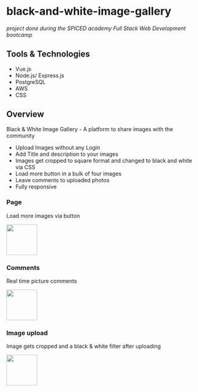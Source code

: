 # black-and-white-image-gallery

_project done during the SPICED academy Full Stack Web Development bootcamp_

## Tools & Technologies

-   Vue.js
-   Node.js/ Express.js
-   PostgreSQL
-   AWS
-   CSS

## Overview

Black & White Image Gallery - A platform to share images with the community

-   Upload Images without any Login
-   Add Title and description to your images
-   Images get cropped to square format and changed to black and white via CSS
-   Load more button in a bulk of four images
-   Leave comments to uploaded photos
-   Fully responsive

### Page

Load more images via button

<kbd><img src="public/assets/gifs/01_blackandwhite_page.gif" width="80vw"/></kbd>

### Comments

Real time picture comments

<kbd><img src="public/assets/gifs/02_blackandwhite_comment.gif" width="80vw"/></kbd>

### Image upload

Image gets cropped and a black & white filter after uploading

<kbd><img src="public/assets/gifs/03_blackandwhite_upload.gif" width="80vw"/></kbd>
